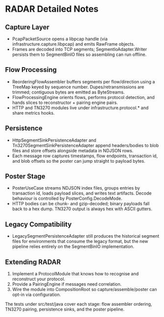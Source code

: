 ﻿# RADAR Detailed Notes

## Capture Layer
- PcapPacketSource opens a libpcap handle (via infrastructure.capture.libpcap) and emits RawFrame objects.
- Frames are decoded into TCP segments; SegmentIoAdapter.Writer persists them to SegmentBinIO files so assembling can run offline.

## Flow Processing
- ReorderingFlowAssembler buffers segments per flow/direction using a TreeMap keyed by sequence number. Dupes/retransmissions are trimmed; contiguous bytes are emitted as ByteStreams.
- FlowProcessingEngine orients flows, performs protocol detection, and hands slices to reconstructor + pairing engine pairs.
- HTTP and TN3270 modules live under infrastructure.protocol.* and share metrics hooks.

## Persistence
- HttpSegmentSinkPersistenceAdapter and Tn3270SegmentSinkPersistenceAdapter append headers/bodies to blob files and store offsets alongside metadata in NDJSON rows.
- Each message row captures timestamps, flow endpoints, transaction id, and blob offsets so the poster can jump straight to payload bytes.

## Poster Stage
- PosterUseCase streams NDJSON index files, groups entries by transaction id, loads payload slices, and writes text artifacts. Decode behaviour is controlled by PosterConfig.DecodeMode.
- HTTP bodies can be chunk- and gzip-decoded; binary payloads fall back to a hex dump. TN3270 output is always hex with ASCII gutters.

## Legacy Compatibility
- LegacySegmentPersistenceAdapter still produces the historical segment files for environments that consume the legacy format, but the new pipeline relies entirely on the SegmentBinIO implementation.

## Extending RADAR
1. Implement a ProtocolModule that knows how to recognise and reconstruct your protocol.
2. Provide a PairingEngine if messages need correlation.
3. Wire the module into CompositionRoot so capture/assemble/poster can opt-in via configuration.

The tests under src/test/java cover each stage: flow assembler ordering, TN3270 pairing, persistence sinks, and the poster pipeline.
